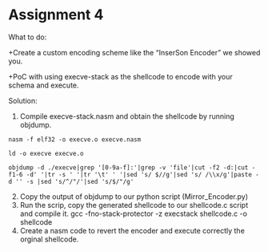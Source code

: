 # Assignment 4

What to do:

+Create a custom encoding scheme like the “InserSon Encoder” we showed you. 

+PoC with using execve-stack as the shellcode to encode with your schema and execute.

Solution: 
  1) Compile execve-stack.nasm and obtain the shellcode by running objdump. 
     
    nasm -f elf32 -o execve.o execve.nasm
  
    ld -o execve execve.o
  
    objdump -d ./execve|grep '[0-9a-f]:'|grep -v 'file'|cut -f2 -d:|cut -f1-6 -d' '|tr -s ' '|tr '\t' ' '|sed 's/ $//g'|sed 's/ /\\x/g'|paste -d '' -s |sed 's/^/"/'|sed 's/$/"/g'
  
  2) Copy the output of objdump to our python script (Mirror_Encoder.py)
  3) Run the scrip, copy the generated shellcode to our shellcode.c script and compile it.
  gcc -fno-stack-protector -z execstack shellcode.c -o shellcode
  4) Create a nasm code to revert the encoder and execute correctly the orginal shellcode.
